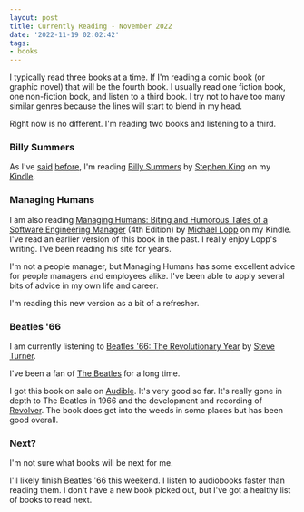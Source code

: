 ```yaml
---
layout: post
title: Currently Reading - November 2022
date: '2022-11-19 02:02:42'
tags:
- books
---
```


I typically read three books at a time. If I'm reading a comic book (or graphic novel) that will be the fourth book. I usually read one fiction book, one non-fiction book, and listen to a third book. I try not to have too many similar genres because the lines will start to blend in my head.

Right now is no different. I'm reading two books and listening to a third.

### Billy Summers

As I've [said](/2022/11/02/borrowed/) [before](/2022/11/16/book-renewal/), I'm reading [Billy Summers](https://en.wikipedia.org/wiki/Billy_Summers) by [Stephen King](https://stephenking.com/) on my [Kindle](https://en.wikipedia.org/wiki/Amazon_Kindle).

### Managing Humans

I am also reading [Managing Humans: Biting and Humorous Tales of a Software Engineering Manager](http://www.managinghumans.com) (4th Edition) by [Michael Lopp](https://randsinrepose.com) on my Kindle. I've read an earlier version of this book in the past. I really enjoy Lopp's writing. I've been reading his site for years.

I'm not a people manager, but Managing Humans has some excellent advice for people managers and employees alike. I've been able to apply several bits of advice in my own life and career.

I'm reading this new version as a bit of a refresher.

### Beatles '66

I am currently listening to [Beatles '66: The Revolutionary Year](https://www.goodreads.com/book/show/28959373-beatles-66) by [Steve Turner](https://www.goodreads.com/author/show/12836.Steve_Turner).

I've been a fan of [The Beatles](https://www.thebeatles.com) for a long time.

I got this book on sale on [Audible](https://www.audible.com). It's very good so far. It's really gone in depth to The Beatles in 1966 and the development and recording of [Revolver](https://music.apple.com/us/album/revolver/401136641). The book does get into the weeds in some places but has been good overall.

### Next?

I'm not sure what books will be next for me.

I'll likely finish Beatles '66 this weekend. I listen to audiobooks faster than reading them. I don't have a new book picked out, but I've got a healthy list of books to read next.

